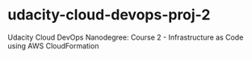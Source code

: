 # udacity-cloud-devops-proj-2
Udacity Cloud DevOps Nanodegree: Course 2 - Infrastructure as Code using AWS CloudFormation 
